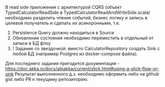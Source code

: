 В read side приложения с архитектурой CQRS (объект TypedCalculatorReadSide 
в TypedCalculatorReadAndWriteSide.scala) необходимо разделить чтение событий,
бизнес логику и запись в целевой получатель и сделать их асинхронными, т.е.
1) Persistence Query должно находиться в Source
2) Обновление состояния необходимо переместить в отдельный от записи в БД флоу
3) ! Задание со звездочкой: вместо CalculatorRepository создать Sink c любой БД (например Postgres из docker-compose файла).

Для последнего задания пригодится документация - https://doc.akka.io/docs/alpakka/current/slick.html#using-a-slick-flow-or-sink
Результат выполненного д.з. необходимо оформить либо на github gist либо PR к текущему репозиторию.
